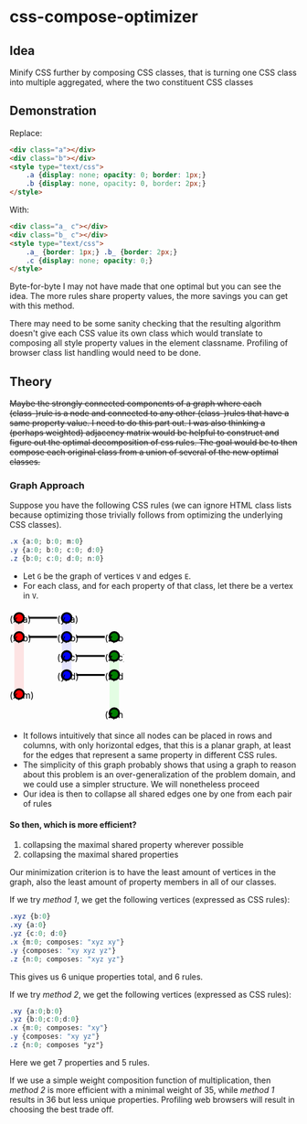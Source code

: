 # css-compose-optimizer

## Idea

Minify CSS further by composing CSS classes, that is turning one
CSS class into multiple aggregated, where the two constituent CSS classes

## Demonstration

Replace:

```html
<div class="a"></div>
<div class="b"></div>
<style type="text/css">
    .a {display: none; opacity: 0; border: 1px;}
    .b {display: none, opacity: 0, border: 2px;}
</style>
```

With:

```html
<div class="a_ c"></div>
<div class="b_ c"></div>
<style type="text/css">
    .a_ {border: 1px;} .b_ {border: 2px;}
    .c {display: none; opacity: 0;}
</style>
```

Byte-for-byte I may not have made that one optimal but you can see the idea. The more rules share
property values, the more savings you can get with this method.

There may need to be some sanity checking that the resulting algorithm doesn't give each CSS value its own
class which would translate to composing all style property values in the element classname. Profiling of
browser class list handling would need to be done.

## Theory

~~Maybe the strongly connected components of a graph where each (class-)rule is a node
and connected to any other (class-)rules that have a same property value. I need to do
this part out. I was also thinking a (perhaps weighted) adjacency matrix would be helpful
to construct and figure out the optimal decomposition of css rules. The goal would be to
then compose each original class from a union of several of the new optimal classes.~~

### Graph Approach

Suppose you have the following CSS rules (we can ignore HTML class lists because optimizing those
trivially follows from optimizing the underlying CSS classes).

```css
.x {a:0; b:0; m:0}
.y {a:0; b:0; c:0; d:0}
.z {b:0; c:0; d:0; n:0}
```

- Let `G` be the graph of vertices `V` and edges `E`.
- For each class, and for each property of that class, let there be a vertex in `V`.

<svg height="200px" width="200px" viewbox="0 0 120 120">

  <g class="weak-edges x">
    <line class="edge-a-b edge-x" x1="10" y1="15" x2="10" y2="25" />
    <line class="edge-b-m edge-x" x1="10" y1="35" x2="10" y2="85" />
  </g>
  <g class="weak-edges y">
    <line class="edge-a-b edge-y" x1="60" y1="15" x2="60" y2="25" />
    <line class="edge-b-c edge-y" x1="60" y1="35" x2="60" y2="45" />
    <line class="edge-c-d edge-y" x1="60" y1="55" x2="60" y2="65" />
  </g>
  <g class="weak-edges z">
    <line class="edge-c-d edge-z" x1="110" y1="55" x2="110" y2="65" />
    <line class="edge-d-n edge-z" x1="110" y1="75" x2="110" y2="105" />
  </g>
  <g class="class-x">
    <g class="prop-a">
      <circle class="vert" />
      <text x="0" y="15" class="label">(x, a)</text>
    </g>
    <g class="prop-b">
      <circle class="vert" />
      <text x="0" y="35" class="label">(x, b)</text>
    </g>
    <g class="prop-m">
      <circle class="vert" />
      <text x="0" y="95" class="label">(x, m)</text>
    </g>
  </g>
  <g class="class-y">
    <g class="prop-a">
      <circle class="vert" />
      <text x="50" y="15" class="label">(y, a)</text>
    </g>
    <g class="prop-b">
      <circle class="vert" />
      <text x="50" y="35" class="label">(y, b)</text>
    </g>
    <g class="prop-c">
      <circle class="vert" />
      <text x="50" y="55" class="label">(y, c)</text>
    </g>
    <g class="prop-d">
      <circle class="vert" />
      <text x="50" y="75" class="label">(y, d)</text>
    </g>
  </g>
  <g class="class-z">
    <g class="prop-b">
      <circle class="vert" />
      <text x="100" y="35" class="label">(z, b)</text>
    </g>
    <g class="prop-c">
      <circle class="vert" />
      <text x="100" y="55" class="label">(z, c)</text>
    </g>
    <g class="prop-d">
      <circle class="vert" />
      <text x="100" y="75" class="label">(z, d)</text>
    </g>
    <g class="prop-n">
      <circle class="vert" />
      <text x="100" y="115" class="label">(z, n)</text>
    </g>
  </g>
  <g class="strong-edges">
    <line class="edge-x-y edge-a" x1="20" y1="10" x2="50" y2="10" />
    <line class="edge-x-y edge-b" x1="20" y1="30" x2="50" y2="30" />
    <line class="edge-y-z edge-b" x1="70" y1="30" x2="100" y2="30" />
    <line class="edge-y-z edge-c" x1="70" y1="50" x2="100" y2="50" />
    <line class="edge-y-z edge-d" x1="70" y1="70" x2="100" y2="70" />
  </g>

  <!--
  NOTE: doing it this way, while much more high level mostly, will
  be stripped by renderers like github
  -->
  <style>
  @media (prefers-color-scheme: dark) {
    .label { fill: white; }
    .vert { stroke: #777; }
    .strong-edges   { stroke: white; }
    .weak-edges  { stroke: rgba(255, 255, 255, 0.1); }
  } @media (prefers-color-scheme: light) {
    .label { fill: black; }
    .vert { stroke: black; }
    .strong-edges  { stroke: black; }
    .weak-edges  { stroke: rgba(0, 0, 0, 0.1); }
  }
  .strong-edges { stroke-width: 2px; }
  .weak-edges { stroke-width: 10px; }
  .weak-edges.x { stroke: rgba(255, 0, 0, 0.1); }
  .weak-edges.y { stroke: rgba(0, 0, 255, 0.1); }
  .weak-edges.z { stroke: rgba(0, 255, 0, 0.1); }
  .vert { stroke-width: 2px; r: 5; }
  .label { font-size: 7pt; }
  .prop-a * { /*y: 15;*/ cy: 10 }
  .prop-b circle { cy: 30; }
  .prop-c circle { cy: 50; }
  .prop-d circle { cy: 70; }
  .prop-m circle { cy: 90; }
  .prop-n circle { cy: 110; }
  .class-x * { /*x: 0;*/ cx: 10; }
  .class-x .vert { fill: red; }
  .class-y * { /*x: 50;*/ cx: 60; }
  .class-y .vert { fill: blue; }
  .class-z * { /*x: 100;*/ cx: 110; }
  .class-z .vert { fill: green; }
  </style>
</svg>

- It follows intuitively that since all nodes can be placed in rows and columns,
  with only horizontal edges, that this is a planar graph, at least for the edges that
  represent a same property in different CSS rules.
- The simplicity of this graph probably shows that using a graph to reason about this
  problem is an over-generalization of the problem domain, and we could use a
  simpler structure. We will nonetheless proceed
- Our idea is then to collapse all shared edges one by one from each pair of rules

#### __So then, which is more efficient?__

1. collapsing the maximal shared property wherever possible
2. collapsing the maximal shared properties

Our minimization criterion is to have the least amount of vertices in the graph,
also the least amount of property members in all of our classes.

If we try *method 1*, we get the following vertices (expressed as CSS rules):

```CSS
.xyz {b:0}
.xy {a:0}
.yz {c:0; d:0}
.x {m:0; composes: "xyz xy"}
.y {composes: "xy xyz yz"}
.z {n:0; composes: "xyz yz"}
```

This gives us 6 unique properties total, and 6 rules.

If we try *method 2*, we get the following vertices (expressed as CSS rules):

```CSS
.xy {a:0;b:0}
.yz {b:0;c:0;d:0}
.x {m:0; composes: "xy"}
.y {composes: "xy yz"}
.z {n:0; composes "yz"}
```

Here we get 7 properties and 5 rules.

If we use a simple weight composition function of multiplication, then
*method 2* is more efficient with a minimal weight of 35, while *method 1*
results in 36 but less unique properties. Profiling web browsers will result in
choosing the best trade off.
